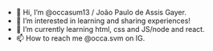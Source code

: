 - 👋 Hi, I’m @occasum13 / João Paulo de Assis Gayer.
- 👀 I’m interested in learning and sharing experiences!
- 🌱 I’m currently learning html, css and JS/node and react.
- 📫 How to reach me @occa.svm on IG.
